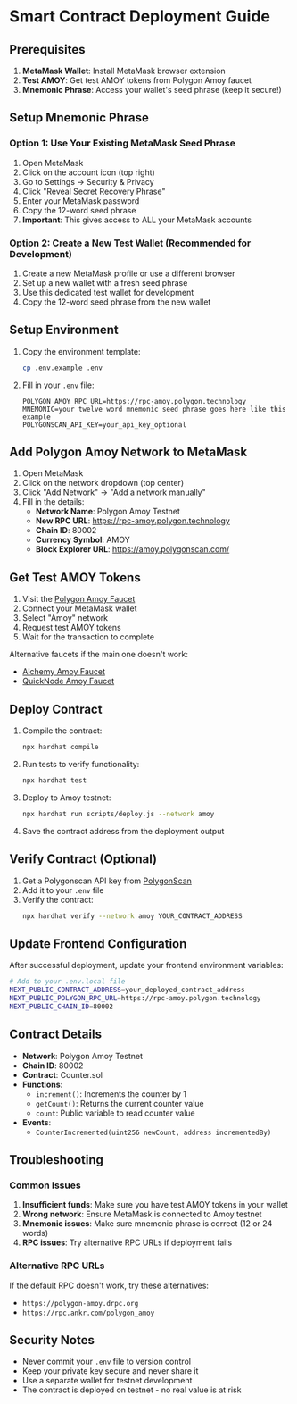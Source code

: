 # Smart Contract Deployment Guide

## Prerequisites

1. **MetaMask Wallet**: Install MetaMask browser extension
2. **Test AMOY**: Get test AMOY tokens from Polygon Amoy faucet
3. **Mnemonic Phrase**: Access your wallet's seed phrase (keep it secure!)

## Setup Mnemonic Phrase

### Option 1: Use Your Existing MetaMask Seed Phrase
1. Open MetaMask
2. Click on the account icon (top right)
3. Go to Settings → Security & Privacy
4. Click "Reveal Secret Recovery Phrase"
5. Enter your MetaMask password
6. Copy the 12-word seed phrase
7. **Important**: This gives access to ALL your MetaMask accounts

### Option 2: Create a New Test Wallet (Recommended for Development)
1. Create a new MetaMask profile or use a different browser
2. Set up a new wallet with a fresh seed phrase
3. Use this dedicated test wallet for development
4. Copy the 12-word seed phrase from the new wallet

## Setup Environment

1. Copy the environment template:
   ```bash
   cp .env.example .env
   ```

2. Fill in your `.env` file:
   ```
   POLYGON_AMOY_RPC_URL=https://rpc-amoy.polygon.technology
   MNEMONIC=your twelve word mnemonic seed phrase goes here like this example
   POLYGONSCAN_API_KEY=your_api_key_optional
   ```

## Add Polygon Amoy Network to MetaMask

1. Open MetaMask
2. Click on the network dropdown (top center)
3. Click "Add Network" → "Add a network manually"
4. Fill in the details:
   - **Network Name**: Polygon Amoy Testnet
   - **New RPC URL**: https://rpc-amoy.polygon.technology
   - **Chain ID**: 80002
   - **Currency Symbol**: AMOY
   - **Block Explorer URL**: https://amoy.polygonscan.com/

## Get Test AMOY Tokens

1. Visit the [Polygon Amoy Faucet](https://faucet.polygon.technology/)
2. Connect your MetaMask wallet
3. Select "Amoy" network
4. Request test AMOY tokens
5. Wait for the transaction to complete

Alternative faucets if the main one doesn't work:
- [Alchemy Amoy Faucet](https://www.alchemy.com/faucets/polygon-amoy)
- [QuickNode Amoy Faucet](https://faucet.quicknode.com/polygon/amoy)

## Deploy Contract

1. Compile the contract:
   ```bash
   npx hardhat compile
   ```

2. Run tests to verify functionality:
   ```bash
   npx hardhat test
   ```

3. Deploy to Amoy testnet:
   ```bash
   npx hardhat run scripts/deploy.js --network amoy
   ```

4. Save the contract address from the deployment output

## Verify Contract (Optional)

1. Get a Polygonscan API key from [PolygonScan](https://polygonscan.com/apis)
2. Add it to your `.env` file
3. Verify the contract:
   ```bash
   npx hardhat verify --network amoy YOUR_CONTRACT_ADDRESS
   ```

## Update Frontend Configuration

After successful deployment, update your frontend environment variables:

```bash
# Add to your .env.local file
NEXT_PUBLIC_CONTRACT_ADDRESS=your_deployed_contract_address
NEXT_PUBLIC_POLYGON_RPC_URL=https://rpc-amoy.polygon.technology
NEXT_PUBLIC_CHAIN_ID=80002
```

## Contract Details

- **Network**: Polygon Amoy Testnet
- **Chain ID**: 80002
- **Contract**: Counter.sol
- **Functions**:
  - `increment()`: Increments the counter by 1
  - `getCount()`: Returns the current counter value
  - `count`: Public variable to read counter value
- **Events**:
  - `CounterIncremented(uint256 newCount, address incrementedBy)`

## Troubleshooting

### Common Issues

1. **Insufficient funds**: Make sure you have test AMOY tokens in your wallet
2. **Wrong network**: Ensure MetaMask is connected to Amoy testnet
3. **Mnemonic issues**: Make sure mnemonic phrase is correct (12 or 24 words)
4. **RPC issues**: Try alternative RPC URLs if deployment fails

### Alternative RPC URLs

If the default RPC doesn't work, try these alternatives:
- `https://polygon-amoy.drpc.org`
- `https://rpc.ankr.com/polygon_amoy`

## Security Notes

- Never commit your `.env` file to version control
- Keep your private key secure and never share it
- Use a separate wallet for testnet development
- The contract is deployed on testnet - no real value is at risk